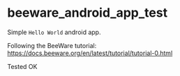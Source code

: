 # beeware_android_app_test

Simple `Hello World` android app.

Following the BeeWare tutorial: https://docs.beeware.org/en/latest/tutorial/tutorial-0.html

Tested OK
